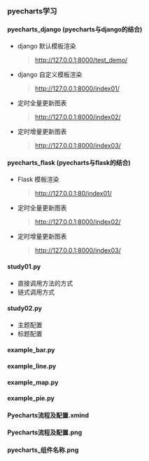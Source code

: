 ### pyecharts学习

#### pyecharts_django (pyecharts与django的结合)
- django 默认模板渲染

  > http://127.0.0.1:8000/test_demo/

- django 自定义模板渲染

  > http://127.0.0.1:8000/index01/

- 定时全量更新图表

  > http://127.0.0.1:8000/index02/

- 定时增量更新图表

  > http://127.0.0.1:8000/index03/

#### pyecharts_flask (pyecharts与flask的结合)
- Flask 模板渲染

  >http://127.0.0.1:80/index01/

- 定时全量更新图表

  > http://127.0.0.1:8000/index02/

- 定时增量更新图表

  > http://127.0.0.1:8000/index03/

#### study01.py
- 直接调用方法的方式
- 链式调用方式

#### study02.py
- 主题配置
- 标题配置

#### example_bar.py

#### example_line.py

#### example_map.py

#### example_pie.py

#### Pyecharts流程及配置.xmind

####  Pyecharts流程及配置.png

#### pyecharts_组件名称.png